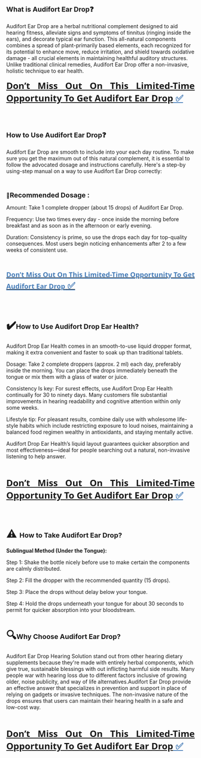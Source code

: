 <h1><span style="font-size: large;"><strong>What is Audifort Ear Drop❓</strong></span></h1>
<p>Audifort Ear Drop are a herbal nutritional complement designed to aid hearing fitness, alleviate signs and symptoms of tinnitus (ringing inside the ears), and decorate typical ear function. This all-natural components combines a spread of plant-primarily based elements, each recognized for its potential to enhance move, reduce irritation, and shield towards oxidative damage - all crucial elements in maintaining healthful auditory structures. Unlike traditional clinical remedies, Audifort Ear Drop offer a non-invasive, holistic technique to ear health.</p>
<p align="justify"><strong><span style="color: #477db8;"><span style="font-family: 'Segoe UI', 'Helvetica Neue', Helvetica, Roboto, Oxygen, Ubuntu, Cantarell, 'Fira Sans', 'Droid Sans', sans-serif;"><span style="font-size: x-large;"><u><a href="https://www.facebook.com/groups/audiforthearingdrops/">Don&rsquo;t Miss Out On This Limited-Time Opportunity To Get Audifort Ear Drop</a></u></span></span></span></strong><strong><span style="color: #477db8;"><span style="font-family: 'Segoe UI', 'Helvetica Neue', Helvetica, Roboto, Oxygen, Ubuntu, Cantarell, 'Fira Sans', 'Droid Sans', sans-serif;"><span style="font-size: x-large;"><u><strong> ✅</strong></u></span></span></span></strong></p>
<p>&nbsp;</p>
<h1><span style="font-size: large;"><strong>How to Use Audifort Ear Drop❓</strong></span></h1>
<p>Audifort Ear Drop are smooth to include into your each day routine. To make sure you get the maximum out of this natural complement, it is essential to follow the advocated dosage and instructions carefully. Here's a step-by using-step manual on a way to use Audifort Ear Drop correctly:</p>
<p>&nbsp;</p>
<p>🐥<span style="font-size: large;"><strong>Recommended Dosage :</strong></span></p>
<p>Amount: Take 1 complete dropper (about 15 drops) of Audifort Ear Drop.</p>
<p>Frequency: Use two times every day - once inside the morning before breakfast and as soon as in the afternoon or early evening.</p>
<p>Duration: Consistency is prime, so use the drops each day for top-quality consequences. Most users begin noticing enhancements after 2 to a few weeks of consistent use.</p>
<p>&nbsp;</p>
<p align="justify"><strong><a href="https://www.facebook.com/groups/audiforthearingdrops/"><strong><span style="color: #477db8;"><span style="font-family: 'Segoe UI', 'Helvetica Neue', Helvetica, Roboto, Oxygen, Ubuntu, Cantarell, 'Fira Sans', 'Droid Sans', sans-serif;"><span style="font-size: x-large;"><u><span style="font-size: large;">Don&rsquo;t Miss Out On This Limited-Time Opportunity To Get Audifort Ear Drop</span></u></span></span></span></strong><strong><span style="color: #477db8;"><span style="font-family: 'Segoe UI', 'Helvetica Neue', Helvetica, Roboto, Oxygen, Ubuntu, Cantarell, 'Fira Sans', 'Droid Sans', sans-serif;"><span style="font-size: x-large;"><u> ✅</u></span></span></span></strong></a></strong></p>
<p>&nbsp;</p>
<h1>✔️<span style="font-size: large;"><strong>How to Use Audifort Drop Ear Health?</strong></span></h1>
<p>Audifort Drop Ear Health comes in an smooth-to-use liquid dropper format, making it extra convenient and faster to soak up than traditional tablets.</p>
<p>Dosage: Take 2 complete droppers (approx. 2 ml) each day, preferably inside the morning. You can place the drops immediately beneath the tongue or mix them with a glass of water or juice.</p>
<p>Consistency Is key: For surest effects, use Audifort Drop Ear Health continually for 30 to ninety days. Many customers file substantial improvements in hearing readability and cognitive attention within only some weeks.</p>
<p>Lifestyle tip: For pleasant results, combine daily use with wholesome life-style habits which include restricting exposure to loud noises, maintaining a balanced food regimen wealthy in antioxidants, and staying mentally active.</p>
<p>Audifort Drop Ear Health&rsquo;s liquid layout guarantees quicker absorption and most effectiveness&mdash;ideal for people searching out a natural, non-invasive listening to help answer.</p>
<p>&nbsp;</p>
<p align="justify"><strong><span style="color: #477db8;"><span style="font-family: 'Segoe UI', 'Helvetica Neue', Helvetica, Roboto, Oxygen, Ubuntu, Cantarell, 'Fira Sans', 'Droid Sans', sans-serif;"><span style="font-size: x-large;"><u><a href="https://www.facebook.com/groups/audiforthearingdrops/">Don&rsquo;t Miss Out On This Limited-Time Opportunity To Get Audifort Ear Drop</a></u></span></span></span></strong><strong><span style="color: #477db8;"><span style="font-family: 'Segoe UI', 'Helvetica Neue', Helvetica, Roboto, Oxygen, Ubuntu, Cantarell, 'Fira Sans', 'Droid Sans', sans-serif;"><span style="font-size: x-large;"><u><strong> ✅</strong></u></span></span></span></strong></p>
<p>&nbsp;</p>
<h1>⚠️&nbsp;<span style="font-size: large;"><strong>How to Take Audifort Ear Drop?</strong></span></h1>
<p><strong>Sublingual Method (Under the Tongue):</strong></p>
<p>Step 1: Shake the bottle nicely before use to make certain the components are calmly distributed.</p>
<p>Step 2: Fill the dropper with the recommended quantity (15 drops).</p>
<p>Step 3: Place the drops without delay below your tongue.</p>
<p>Step 4: Hold the drops underneath your tongue for about 30 seconds to permit for quicker absorption into your bloodstream.</p>
<h1>🔍<span style="font-size: large;"><strong>Why Choose Audifort Ear Drop?</strong></span></h1>
<p>Audifort Ear Drop Hearing Solution stand out from other hearing dietary supplements because they're made with entirely herbal components, which give true, sustainable blessings with out inflicting harmful side results. Many people war with hearing loss due to different factors inclusive of growing older, noise publicity, and way of life alternatives.Audifort Ear Drop provide an effective answer that specializes in prevention and support in place of relying on gadgets or invasive techniques. The non-invasive nature of the drops ensures that users can maintain their hearing health in a safe and low-cost way.</p>
<p>&nbsp;</p>
<p align="justify"><strong><span style="color: #477db8;"><span style="font-family: 'Segoe UI', 'Helvetica Neue', Helvetica, Roboto, Oxygen, Ubuntu, Cantarell, 'Fira Sans', 'Droid Sans', sans-serif;"><span style="font-size: x-large;"><u><a href="https://www.facebook.com/AudifortEarDrop/">Don&rsquo;t Miss Out On This Limited-Time Opportunity To Get Audifort Ear Drop</a></u></span></span></span></strong><strong><span style="color: #477db8;"><span style="font-family: 'Segoe UI', 'Helvetica Neue', Helvetica, Roboto, Oxygen, Ubuntu, Cantarell, 'Fira Sans', 'Droid Sans', sans-serif;"><span style="font-size: x-large;"><u><strong> ✅</strong></u></span></span></span></strong></p>
